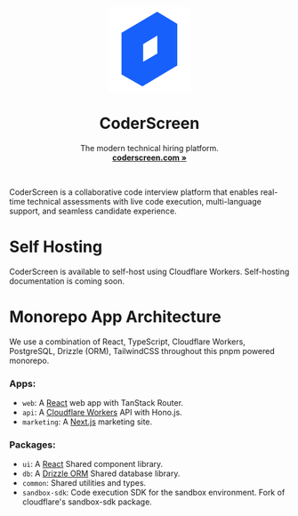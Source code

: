 <p align="center">
  <p align="center">
   <img width="150" height="150" src="https://raw.githubusercontent.com/CoderScreen/coderscreen/refs/heads/main/content/logo.png" alt="Logo">
  </p>
	<h1 align="center"><b>CoderScreen</b></h1>
	<p align="center">
		The modern technical hiring platform.
    <br />
    <a href="https://coderscreen.com"><strong>coderscreen.com »</strong></a>
  </p>
</p>
<br/>

CoderScreen is a collaborative code interview platform that enables real-time technical assessments with live code execution, multi-language support, and seamless candidate experience.

# Self Hosting

CoderScreen is available to self-host using Cloudflare Workers. Self-hosting documentation is coming soon.

# Monorepo App Architecture

We use a combination of React, TypeScript, Cloudflare Workers, PostgreSQL, Drizzle (ORM), TailwindCSS throughout this pnpm powered monorepo.

### Apps:

- `web`: A [React](https://reactjs.org) web app with TanStack Router.
- `api`: A [Cloudflare Workers](https://workers.cloudflare.com) API with Hono.js.
- `marketing`: A [Next.js](https://nextjs.org) marketing site.

### Packages:

- `ui`: A [React](https://reactjs.org) Shared component library.
- `db`: A [Drizzle ORM](https://orm.drizzle.team/) Shared database library.
- `common`: Shared utilities and types.
- `sandbox-sdk`: Code execution SDK for the sandbox environment. Fork of cloudflare's sandbox-sdk package.